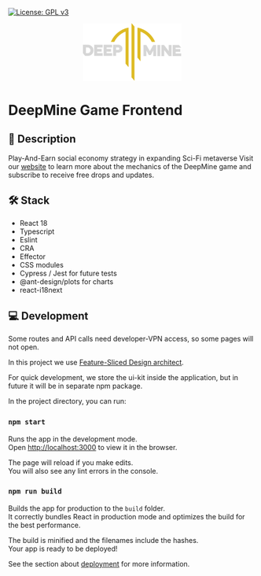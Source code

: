 [![License: GPL v3](https://img.shields.io/badge/License-GPLv3-blue.svg)](https://www.gnu.org/licenses/gpl-3.0)

<p align="center">
    <a href="https://deepmine.world/">
        <img width="200" src="./src/shared/ui/icons/deepMinelogo.svg" />
    </a>
</p>

# DeepMine Game Frontend

## 📝 Description

Play-And-Earn social economy strategy in expanding Sci-Fi metaverse
Visit our [website](https://deepmine.world/) to learn more about the mechanics of the DeepMine game
and subscribe  to receive free drops and updates.

## 🛠 Stack

- React 18
- Typescript
- Eslint
- CRA
- Effector
- CSS modules
- Cypress / Jest for future tests
- @ant-design/plots for charts 
- react-i18next

## 💻 Development

Some routes and API calls need developer-VPN access, so some pages will not open.

In this project we use [Feature-Sliced Design architect](https://feature-sliced.design/en/).

For quick development, we store the ui-kit inside the application, but in future it will be in separate npm package.

In the project directory, you can run:

### `npm start`

Runs the app in the development mode.\
Open [http://localhost:3000](http://localhost:3000) to view it in the browser.

The page will reload if you make edits.\
You will also see any lint errors in the console.

### `npm run build`

Builds the app for production to the `build` folder.\
It correctly bundles React in production mode and optimizes the build for the best performance.

The build is minified and the filenames include the hashes.\
Your app is ready to be deployed!

See the section about [deployment](https://facebook.github.io/create-react-app/docs/deployment) for more information.
